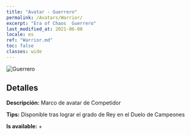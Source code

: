 ```yaml
---
title: "Avatar - Guerrero"
permalink: /Avatars/Warrior/
excerpt: "Era of Chaos  Guerrero"
last_modified_at: 2021-06-08
locale: es
ref: "Warrior.md"
toc: false
classes: wide
---
```

 ![Guerrero](/images/a/avatarFrame_1.png)

## Detalles

 **Descripción:** Marco de avatar de Competidor 

 **Tips:** Disponible tras lograr el grado de Rey en el Duelo de Campeones 

 **Is available:**  + 

